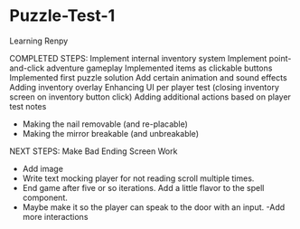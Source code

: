 # Puzzle-Test-1
Learning Renpy

COMPLETED STEPS:
Implement internal inventory system
Implement point-and-click adventure gameplay
Implemented items as clickable buttons
Implemented first puzzle solution
Add certain animation and sound effects
Adding inventory overlay
Enhancing UI per player test (closing inventory screen on inventory button click)
Adding additional actions based on player test notes
- Making the nail removable (and re-placable)
- Making the mirror breakable (and unbreakable)

NEXT STEPS:
Make Bad Ending Screen Work
- Add image
- Write text mocking player for not reading scroll multiple times.
- End game after five or so iterations.
Add a little flavor to the spell component.
- Maybe make it so the player can speak to the door with an input.
-Add more interactions
